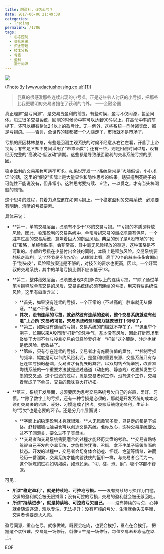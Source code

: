 ```yaml
---
title: 想盈利，该怎么亏？
date: 2017-06-06 21:49:38
categories:
  - Trading
permalink: /1706
tags:
  - 心态控制
  - 交易系统
  - 资金管理
  - 技术分析
  - 亏损
  - 盈利
  - 盈亏同源
---
```

![][image-1]

(Photo By [www.adactushousing.co.uk][1])

> 我真的很感激那些连续出现的小亏损。正是这些令人讨厌的小亏损，把那些比我更聪明的交易者挡在了获利的门外。 ——金融帝国

真正理解“盈亏同源”，是交易员盈利的前提。有些时候，盈亏不仅同源，甚至同体。见过很多交易系统，回测的时候命中率可以达到90%以上，在高命中率的前提下，还可以拥有整体2:1以上的盈亏比。无一例外，这些系统一旦付诸实盘，都是亏损的。——否则，全世界的钱都被一个人赚走了，市场就不是市场了。

亏损的原因林林总总，有些是回测主观系统的时候不经意从右往左看，开启了上帝视角；有些是不知不觉间采用了“未来函数”；还有一些，则是回测时间过短，没有经历完整的“高波动-低波动”周期。这些都是导致纸面盈利的交易系统亏损的原因。

稳定盈利的交易系统可遇不可求。如果说开发一个系统常常是“大胆假设，小心求证”的话，这里的“假设”实际上是大量显性和隐性思考的结果。瞎猫撞到死耗子的可能性不能说没有，但非常小。这种思考要持续、专注，一以贯之，才有当头棒喝般的顿悟。

这个思考的过程，其着力点应该在如何亏损上。一个稳定盈利的交易系统，必须要有明确、清晰的亏损要素。

具体来说：

- **第一，单笔交易层面，必须有不少于1/3的交易亏损。**亏损的本质是释放风险。因此，稳定盈利的交易系统中，单笔亏损交易的量必须要有保障。一个胜率过高的交易系统，意味着巨大的崩盘风险。典型的例子是A股市场的“死扛”策略，单纯看胜率，会非常高，其中毫无风险释放的渠道，这种策略是不可取的。小额的亏损在少量付出金钱的同时，本质上是释放风险。交易系统要想稳定盈利，这个环节是不能少的。从经验上看，高于70%的胜率往往会偏向于“刮头皮”，风险释放渠道是不够的，对技艺的要求也更高。因此，一个好驾驭的交易系统，其中的单笔亏损比例不应该低于1/3。

- **第二，整体绩效层面，必须要出现3次到5次以上的连续亏损。**除了通过单笔亏损释放单笔交易的风险，交易系统还必须有连续的亏损，用来释放系统性风险。这里有四重含义：
	- **首先，如果没有连续的亏损，一个正常的（不过高的）胜率就无从保证。**这个不多说。
	- **其次，没有连续的亏损，就必然没有连续的盈利，整个交易系统就没有创造“上台阶”交易的可能，交易系统的盈利能力就要被打个问号了。**
	- **第三，如果没有连续的亏损，交易系统的门槛就不存在了。**这里举个例子，长期以来A股市场“打新”全凭手气，基本没有风险，因此打新市场里聚集了大量不参与投机交易的低风险爱好者，“打新”这个策略，注定也就是低风险、低收益了。
	- **第四，只有存在连续的亏损，交易者才有施展价值的舞台。**控制亏损的频率、幅度是可以节约风险利润，是盈利的重要来源。交易系统只有存在连续亏损的基础，交易者才有施展的舞台。以双均线系统举例，改善双均线系统的一个重要方法就是通过通道（动态的、静态的）过滤掉发生亏损的交叉点。这个过滤的过程，就是交易者的工作。没有这个工作，交易者就成了下单员，交易的趣味将大打折扣。

- **第三，系统开发层面，必须要因为思考交易系统亏欠自己的兴趣、爱好、习惯。**除了数字上的亏损，还有一种亏损是必须的，那就是开发系统的成本必须对交易者的兴趣、爱好、习惯造成了挤占。交易系统稳定盈利，生活上的“亏欠”也是必要的环节。还是分几个层面说：
	- **字面上的稳定盈利本身就很难。**人无风趣官多贵，容易走的都是下坡路。舒舒服服拍脑袋也可以创造交易系统，但你放心，这种交易系统要么过不了回测关，要么过不了实盘关。
	- **交易者和交易系统需要磨合的过程才能经历实盘的考验。**交易者熟练驾驭自己开发的交易系统，才能摆脱犹豫、迟疑、拿不住单子等等负面的状态。开发的过程中，交易者会切身体会彷徨、怀疑、绝望等情绪，进而经历一番涅槃，交易系统才能向钢铁侠的盔甲一样，与交易者合而为一。这个锤炼的过程如切如磋，如琢如磨。“切、磋、琢、磨”，哪个字都不舒服。

可见：

- **所谓“稳定盈利”，就是持续地、可控地亏损。**——没有持续的亏损作为门槛，交易的盈利就会被无限摊薄；没有可控的亏损，交易的盈利就会被无限回吐。
- **所谓“持续进步”，就是持续地、可控的亏欠自己。**——没有持续的亏欠，心神就会随波逐流，难以专注，无法提升；没有可控的亏欠，生活就会失去平衡，交易者也要走火入魔。

盈亏同源，重点在亏。就像做贼，既要会吃肉，也要会挨打，重点在会挨打。
把握这个度很难。交易是一场修行，就像人生是一场修行。每位交易者都永远在路上。

EOF

[1]:	https://www.adactushousing.co.uk

[image-1]:	http://kangjian.net/images/2017/06/2017-06-06-tightrope.jpg
